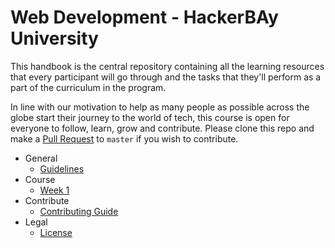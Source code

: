 # Web Development - HackerBAy University

This handbook is the central repository containing all the learning resources that every participant will go through and the tasks that they'll perform as a part of the curriculum in the program. 

In line with our motivation to help as many people as possible across the globe start their journey to the world of tech, this course is open for everyone to follow, learn, grow and contribute. Please clone this repo and make a [Pull Request](https://help.github.com/articles/about-pull-requests/) to `master` if you wish to contribute. 

* General
  * [Guidelines](/Guidelines/README.md)
* Course
  * [Week 1](/Week-1/README.md)   
* Contribute
  * [Contributing Guide](/contribute/README.md)
* Legal
  * [License](/license/README.md)
  
